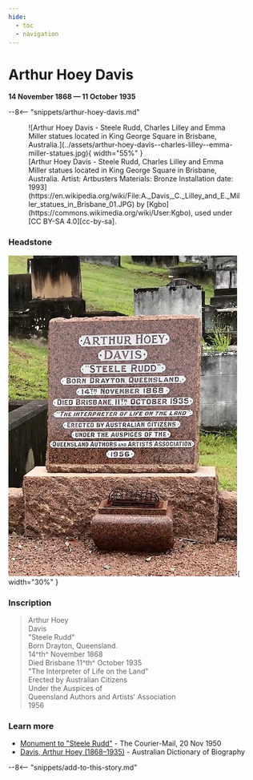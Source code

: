 ```yaml
---
hide:
  - toc
  - navigation 
---
```


# Arthur Hoey Davis

**14 November 1868 — 11 October 1935**


--8<-- "snippets/arthur-hoey-davis.md"

<figure markdown>
  ![Arthur Hoey Davis - Steele Rudd, Charles Lilley and Emma Miller statues located in King George Square in Brisbane, Australia.](../assets/arthur-hoey-davis--charles-lilley--emma-miller-statues.jpg){ width="55%" }
  <figcaption markdown>
  [Arthur Hoey Davis - Steele Rudd, Charles Lilley and Emma Miller statues located in King George Square in Brisbane, Australia. Artist: Artbusters Materials: Bronze Installation date: 1993](https://en.wikipedia.org/wiki/File:A._Davis,_C._Lilley_and_E._Miller_statues_in_Brisbane_01.JPG) by [Kgbo](https://commons.wikimedia.org/wiki/User:Kgbo), used under [CC BY-SA 4.0][cc-by-sa].  
  </figcaption>
</figure>

[cc-by-sa]: https://creativecommons.org/licenses/by-sa/4.0/  "Creative Commons Attribution ShareAlike 4.0 Licence"


### Headstone

![Arthur Hoey Davis headstone](../assets/arthur-hoey-davis-headstone.jpg){ width="30%" }

### Inscription

>Arthur Hoey <br>
>Davis <br>
>"Steele Rudd" <br>
>Born Drayton, Queensland. <br>
>14^th^ November 1868 <br>
>Died Brisbane 11^th^ October 1935 <br>
>"The Interpreter of Life on the Land" <br>
>Erected by Australian Citizens <br>
>Under the Auspices of <br>
>Queensland Authors and Artists' Association <br>
>1956 <br>

### Learn more 

- [Monument to "Steele Rudd"](https://trove.nla.gov.au/newspaper/article/50031781) -  The Courier-Mail, 20 Nov 1950
- [Davis, Arthur Hoey (1868–1935)](https://adb.anu.edu.au/biography/davis-arthur-hoey-5911) - Australian Dictionary of Biography

--8<-- "snippets/add-to-this-story.md"